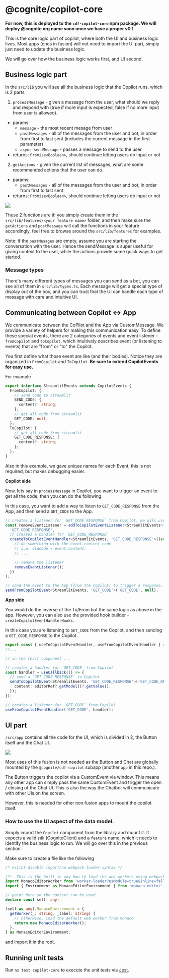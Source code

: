 # @cognite/copilot-core

**For now, this is deployed to the `cdf-copilot-core` npm package. We will deploy @cognite org name soon once we have a proper v0.1**

This is the core logic part of copilot, where both the UI and business logic lives. Most apps (ones in fusion) will not need to import the UI part, simply just need to update the business logic.

We will go over how the business logic works first, and UI second.

## Business logic part

In the `src/lib` you will see all the business logic that the Copilot runs, which is 2 parts

1. `processMessage` - given a message from the user, what should we reply and respond with (true if more input is expected, false if no more input from user is allowed).

- params:
  - `message` - the most recent mesage from user
  - `pastMessages` - all of the messages from the user and bot, in order from first to last sent (includes the current message in the first parameter)
  - `async sendMessage` - passes a message to send to the user
- returns: `Promise<Boolean>`, should continue letting users do input or not

2. `getActions` - given the current list of messages, what are some recommended actions that the user can do.

- params:
  - `pastMessages` - all of the messages from the user and bot, in order from first to last sent
- returns: `Promise<Boolean>`, should continue letting users do input or not

<img style="max-width:300px" src="./assets/labeled-example.png" />

These 2 functions are it! you simply create them in the `src/lib/features/<your feature name>` folder, and then make sure the `getActions` and `postMessage` will call the functions in your feature accordingly, feel free to browse around the `src/lib/features` for examples.

Note: if the `pastMesages` are empty, assume you are starting the conversation with the user. Hence the sendMessage is super useful for giving context to the user, while the actions provide some quick ways to get started.

### Message types

There's many different types of messages you can send as a bot, you can see all of them in `src/lib/types.ts`. Each message will get a special type of display out of the box, and you can trust that the UI can handle each type of message with care and intuitive UI.

## Communicating between Copilot <-> App

We communicate between the CoPilot and the App via CustomMessage. We provide a variety of helpers for making this communication easy. To define these special events, there are 2 categories of events and event listener - `fromCopilot` and `toCopilot`, which intuitively describes event (or listening to events) that are "from" or "to" the Copilot.

You first define what those event are like (and their bodies). Notice they are organized in `FromCopilot` and `ToCopilot`. **Be sure to extend CopilotEvents for easy use.**

For example

```typescript
export interface StreamlitEvents extends CopilotEvents {
  FromCopilot: {
    // send code to streamlit
    SEND_CODE: {
      content?: string;
    };
    // get all code from streamlit
    GET_CODE: null;
  };
  ToCopilot: {
    // get all code from streamlit
    GET_CODE_RESPONSE: {
      content?: string;
    };
  };
}
```

Also in this example, we gave unique names for each Event, this is not required, but makes debugging easier.

**Copilot side**

Now, lets say in `processMessage` in Copilot, you want to trigger an event to get all the code, then you can do the following.

In this case, you want to add a way to listen to `GET_CODE_RESPONSE` from the App, and then send a `GET_CODE` to the App.

```typescript
// creates a listener for `GET_CODE_RESPONSE` from Copilot, we will use the returned function later
const removeEventListener = addToCopilotEventListener<StreamlitEvents>(
  'GET_CODE_RESPONSE',
  // creates a handler for `GET_CODE_RESPONSE`
  createToCopilotEventHandler<StreamlitEvents, 'GET_CODE_RESPONSE'>((event) => {
    // do something with the event.content code
    // i.e. oldCode = event.content;
    // ...

    // remove the listener
    removeEventListener();
  })
);

// send the event to the App (from the Copilot) to trigger a response.
sendFromCopilotEvent<StreamlitEvents, 'GET_CODE'>('GET_CODE', null);
```

**App side**

You would do the inverse of the To/From but the same logic as above in the app. However, you can also use the provided hook builder - `createCopilotEventHandlerHooks`.

In this case you are listening to `GET_CODE` from the Copilot, and then sending a `GET_CODE_RESPONSE` to the Copilot.

```typescript
export const { useToCopilotEventHandler, useFromCopilotEventHandler } = createCopilotEventHandlerHooks<StreamlitEvents>();
//...

// in the react component ...

// creates a handler for `GET_CODE` from Copilot
const handler = useCallback(() => {
  // send a `GET_CODE_RESPONSE` to Copilot
  sendToCopilotEvent<StreamlitEvents, 'GET_CODE_RESPONSE'>('GET_CODE_RESPONSE', {
    content: editorRef?.getModel()?.getValue(),
  });
});

// creates a listener for `GET_CODE` from Copilot
useFromCopilotEventHandler('GET_CODE', handler);
```

## UI part

`/src/app` contains all the code for the UI, which is divided in 2, the Button itself and the Chat UI.

<img style="max-width:300px" src="./assets/example.png" />

Most uses of this fusion is not needed as the Button and Chat are globally mounted by the `@cognite/cdf-copilot` subapp (another `app` in this repo.).

The Button triggers the copilot via a CustomEvent via window. This means any other app can simply pass the same CustomEvent and trigger the open / closing of the Chat UI. This is also the way the Chatbot will communicate with other UIs on the screen.

However, this is needed for other non fusion apps to mount the copilot itself.

### How to use the UI aspect of the data model.

Simply import the `Copilot` component from the library and mount it. It expects a valid `sdk` (CogniteClient) and a `feature` name, which it needs to identify the business logic to run. We will go over this in the previous section.

Make sure to create a file like the following

```typescript
/* eslint-disable import/no-webpack-loader-syntax */

/**  This is the built in way how to load the web workers using webpack is with worker-loader */
import MonacoEditorWorker from 'worker-loader?esModule=true&inline=fallback!monaco-editor/esm/vs/editor/editor.worker?worker';
import { Environment as MonacoEditorEnvironment } from 'monaco-editor';

// point here so the context can be used
declare const self: any;

(self as any).MonacoEnvironment = {
  getWorker(_: string, _label: string) {
    // otherwise, load the default web worker from monaco
    return new MonacoEditorWorker();
  },
} as MonacoEditorEnvironment;
```

and import it in the root.

## Running unit tests

Run `nx test copilot-core` to execute the unit tests via [Jest](https://jestjs.io).
